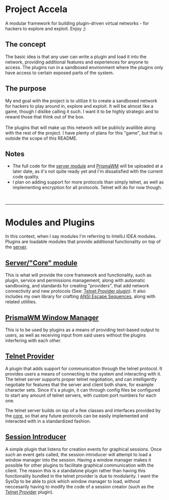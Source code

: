 # Project Accela
A modular framework for building plugin-driven virtual networks - for hackers to explore and exploit. Enjoy ;)

## The concept
The basic idea is that any user can write a plugin and load it into the network, 
providing additional features and experiences for anyone to access. 
The plugins run in a sandboxed environment where the plugins only have access to certain exposed parts of the system.

## The purpose
My end goal with the project is to utilize it to create a sandboxed network for hackers to play around in, explore and exploit.
It will be almost like a game, though I dislike calling it such. I want it to be highly strategic and to reward those that think out of the box.
<br><br>
The plugins that will make up this network will be publicly availible along with the rest of the project.
I have plenty of plans for this "game", but that is outside the scope of this README.

## Notes
* The full code for the [server module][module_server] and [PrismaWM][plugin_prismawm] will be uploaded at a later date,
as it's not quite ready yet and I'm dissatisfied with the current code quality.
* I plan on adding support for more protocols than simply telnet, as well as implementing encryption for all protocols. Telnet will do for now though.

<br>

---
# Modules and Plugins
In this context, when I say modules I'm referring to IntelliJ IDEA modules. 
Plugins are loadable modules that provide additional functionality on top of the [server][module_server].

## [Server/"Core" module][module_server]
This is what will provide the core framework and functionality, such as plugin, service and permissions management, along with automatic sandboxing,
and standards for creating "providers", that add network connectivity and new protocols (See: [Telnet Provider plugin][plugin_telnet]).
It also includes my own library for crafting [ANSI Escape Sequences][out_ansi], along with related utilities.

## [PrismaWM Window Manager][plugin_prismawm]
This is to be used by plugins as a means of providing text-based output to users, 
as well as receiving input from said users without the plugins interfering with each other.

## [Telnet Provider][plugin_telnet]
A plugin that adds support for communication through the telnet protocol.
It provides users a means of connecting to the system and interacting with it.
The telnet server supports proper telnet negotiation, and can intelligently negotiate 
for features that the server and client both share, for example character sets. 
Since it's a plugin, it can through config files be configured to start any amount of telnet servers, with custom port numbers for each one.

The telnet server builds on top of a few classes and interfaces provided by the [core][module_server],
so that any future protocols can be easily implemented and interacted with in a standardized fashion.

## [Session Introducer][plugin_session_introducer]
A simple plugin that listens for creation events for graphical sessions. Once such an event gets called,
the session introducer will attempt to load a window manager into the session.
Having a window manager makes it possible for other plugins to facilitate graphical communication with the client.
The reason this is a standalone plugin rather than having this functionality bundled in the telnet provider is due to modularity.
I want the SysOp to be able to pick which window manager to load, without neccesarily having to modify the code of a 
session creator (such as the [Telnet Provider][plugin_telnet] plugin).



[module_server]: ./server/src/ "Server/\"Core\""
[library_ansi]: ./server/src/net/accela/ansi/ "ANSI EscSeq library"
[plugin_prismawm]: ./prismaPlugin/src/ "\"PrismaWM\" Window Manager"
[plugin_telnet]: ./telnetPlugin/src/ "Telnet Provider"
[plugin_session_introducer]: ./sessionIntroducerPlugin/src/ "Session Introducer"

[out_ansi]: https://en.wikipedia.org/wiki/ANSI_escape_code "ANSI Escape Code"
